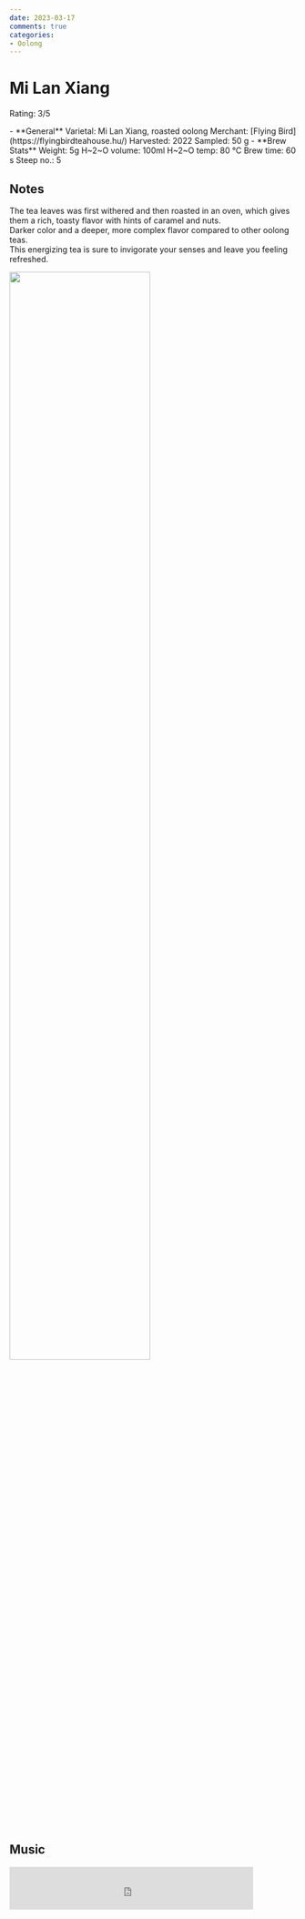 ```yaml
---
date: 2023-03-17
comments: true
categories:
- Oolong
---
```

# Mi Lan Xiang

Rating: 3/5


<div class="grid cards" markdown>
- **General**  
Varietal: Mi Lan Xiang, roasted oolong  
Merchant:   [Flying Bird](https://flyingbirdteahouse.hu/)  
Harvested: 2022  
Sampled: 50 g
- **Brew Stats**  
Weight: 5g  
H~2~O volume: 100ml  
H~2~O temp: 80 °C   
Brew time: 60 s  
Steep no.: 5
</div>

## Notes

The tea leaves was first withered and then roasted in an oven, which gives them a rich, toasty flavor with hints of caramel and nuts.  
Darker color and a deeper, more complex flavor compared to other oolong teas.   
This energizing tea is sure to invigorate your senses and leave you feeling refreshed.

<img src="/img/2023-03-17_mi-lan-xiang/wheel.svg" width="70%"></img>

<!-- more -->

## Music

<div style="position: relative; padding-bottom: 15%; height: 0; overflow: hidden; max-width: 100%;"><iframe src="https://embed.tidal.com/tracks/184777618?layout=classic" frameborder="0" allowfullscreen style="position: absolute; top: 0; left: 0; width: 85%; height: 1px; min-height: 100%; margin: 0 auto;"></iframe></div>
